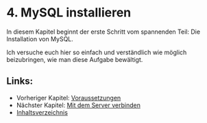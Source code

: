# 4. MySQL installieren

In diesem Kapitel beginnt der erste Schritt vom spannenden Teil: Die Installation von MySQL.

Ich versuche euch hier so einfach und verständlich wie möglich beizubringen, wie man diese Aufgabe bewältigt.

## Links:

* Vorheriger Kapitel: [Voraussetzungen](/voraussetzungen.md)
* Nächster Kapitel: [Mit dem Server verbinden](/mit-dem-server-verbinden.md)
* [Inhaltsverzeichnis](/SUMMARY.md)



